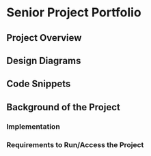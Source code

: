 # Senior Project Portfolio


## Project Overview

## Design Diagrams

## Code Snippets

## Background of the Project

### Implementation

### Requirements to Run/Access the Project
